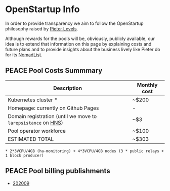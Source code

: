 # OpenStartup Info

In order to provide transparency we aim to follow the OpenStartup philosophy raised by [Pieter Levels][pieter-levels-twitter].

Although rewards for the pools will be, obviously, publicly available, our idea is to extend that information on this page by explaining costs and future plans and to provide insights about the business lively like Pieter do for its [NomadList][nomadlist-openstartup].

## PEACE Pool Costs Summmary

| Description                                                                   | Monthly cost |
| ----------------------------------------------------------------------------- | ------------ |
| Kubernetes cluster *                                                          | ~$200        |
| Homepage: currently on Github Pages                                           | -            |
| Domain registration (until we move to `larepsistance` on [HNS])               | ~$3          |
| Pool operator workforce                                                       | ~$100        |
| ESTIMATED TOTAL                                                               | ~$303        |

`* 2*3VCPU/4GB (ha-monitoring) + 4*3VCPU/4GB nodes (3 * public relays + 1 block producer)`

[itn]: https://testnets.cardano.org/en/itn/overview/
[shelley-testnet]: https://testnets.cardano.org/en/shelley/overview/
[guild-operators]: https://cardano-community.github.io/guild-operators/
[jormungandr]: https://github.com/input-output-hk/jormungandr 
[pieter-levels-twitter]: https://twitter.com/levelsio/status/968219339588493312
[nomadlist-openstartup]: https://nomadlist.com/open
[HNS]: https://handshake.org/

## PEACE Pool billing publishments

* [202009][202009]

[202009]: https://twitter.com/repsistance/status/1301839516165197824
